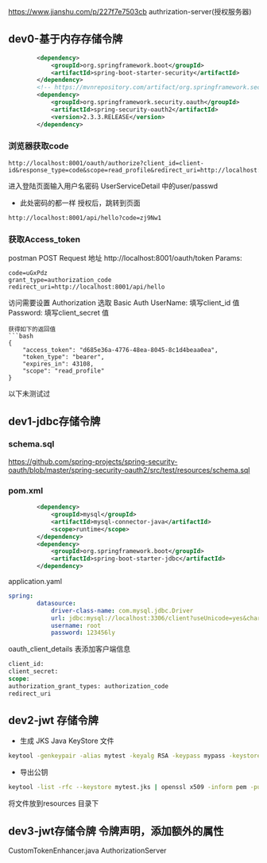 https://www.jianshu.com/p/227f7e7503cb
authrization-server(授权服务器)

## dev0-基于内存存储令牌
```pom.xml
        <dependency>
            <groupId>org.springframework.boot</groupId>
            <artifactId>spring-boot-starter-security</artifactId>
        </dependency>
        <!-- https://mvnrepository.com/artifact/org.springframework.security.oauth/spring-security-oauth2 -->
        <dependency>
            <groupId>org.springframework.security.oauth</groupId>
            <artifactId>spring-security-oauth2</artifactId>
            <version>2.3.3.RELEASE</version>
        </dependency>
```

### 浏览器获取code

```
http://localhost:8001/oauth/authorize?client_id=client-id&response_type=code&scope=read_profile&redirect_uri=http://localhost:8001/api/hello
```
进入登陆页面输入用户名密码
UserServiceDetail 中的user/passwd

+ 此处密码的都一样
授权后，跳转到页面
```
http://localhost:8001/api/hello?code=zj9Nw1
```
### 获取Access_token

postman 
POST Request 地址 http://localhost:8001/oauth/token
Params: 

```
code=uGxPdz
grant_type=authorization_code
redirect_uri=http://localhost:8001/api/hello
```
访问需要设置 Authorization 
选取 Basic Auth
UserName: 填写client_id 值 
Password: 填写client_secret 值
```
获得如下的返回值
​```bash
{
    "access_token": "d685e36a-4776-48ea-8045-8c1d4beaa0ea",
    "token_type": "bearer",
    "expires_in": 43108,
    "scope": "read_profile"
}
```

以下未测试过
## dev1-jdbc存储令牌

### schema.sql

https://github.com/spring-projects/spring-security-oauth/blob/master/spring-security-oauth2/src/test/resources/schema.sql

### pom.xml

```pom.xml
        <dependency>
            <groupId>mysql</groupId>
            <artifactId>mysql-connector-java</artifactId>
            <scope>runtime</scope>
        </dependency>
        <dependency>
            <groupId>org.springframework.boot</groupId>
            <artifactId>spring-boot-starter-jdbc</artifactId>
        </dependency>
```

application.yaml

```yaml
spring:
        datasource:
            driver-class-name: com.mysql.jdbc.Driver
            url: jdbc:mysql://localhost:3306/client?useUnicode=yes&characterEncoding=UTF-8
            username: root
            password: 123456ly
```

oauth_client_details 表添加客户端信息

```sql
client_id:
client_secret:
scope:
authorization_grant_types: authorization_code
redirect_uri
```

## dev2-jwt 存储令牌

+ 生成 JKS Java KeyStore 文件

```bash
keytool -genkeypair -alias mytest -keyalg RSA -keypass mypass -keystore mytest.jks -storepass mypass
```

+ 导出公钥

```bash
keytool -list -rfc --keystore mytest.jks | openssl x509 -inform pem -pubkey
```
将文件放到resources 目录下

## dev3-jwt存储令牌 令牌声明，添加额外的属性
CustomTokenEnhancer.java
AuthorizationServer


